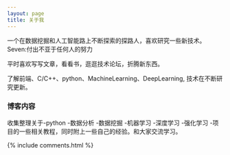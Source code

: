 ```yaml
---
layout: page
title: 关于我 
---
```


一个在数据挖掘和人工智能路上不断探索的探路人，喜欢研究一些新技术。
Seven:付出不亚于任何人的努力
<p>
平时喜欢写写文章，看看书，逛逛技术论坛，折腾新东西。
<p>
了解前端、C/C++、python、MachineLearning、DeepLearning, 技术在不断研究更新。

<p>

<h3> 博客内容 </h3>  

<p>

收集整理关于-python -数据分析 -数据挖掘 -机器学习 -深度学习 -强化学习 -项目的一些相关教程，同时附上一些自己的经验。和大家交流学习。

<p> 

<p> 

<p> 


{% include comments.html %}

